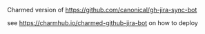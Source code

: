 Charmed version of https://github.com/canonical/gh-jira-sync-bot

see https://charmhub.io/charmed-github-jira-bot on how to deploy
